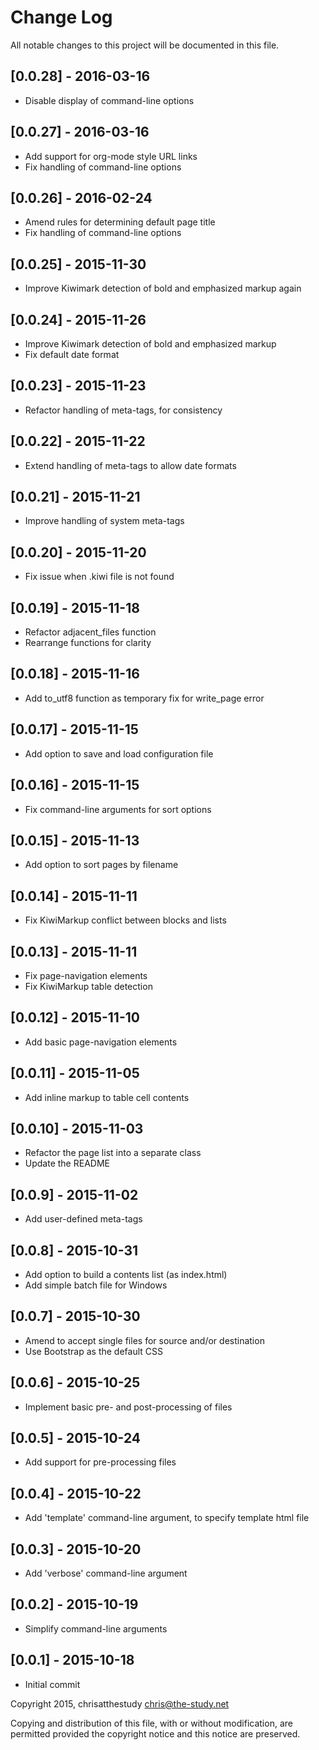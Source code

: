 # Change Log
All notable changes to this project will be documented in this file.

## [0.0.28] - 2016-03-16
- Disable display of command-line options

## [0.0.27] - 2016-03-16
- Add support for org-mode style URL links
- Fix handling of command-line options

## [0.0.26] - 2016-02-24
- Amend rules for determining default page title
- Fix handling of command-line options

## [0.0.25] - 2015-11-30
- Improve Kiwimark detection of bold and emphasized markup again

## [0.0.24] - 2015-11-26
- Improve Kiwimark detection of bold and emphasized markup
- Fix default date format

## [0.0.23] - 2015-11-23
- Refactor handling of meta-tags, for consistency

## [0.0.22] - 2015-11-22
- Extend handling of meta-tags to allow date formats

## [0.0.21] - 2015-11-21
- Improve handling of system meta-tags

## [0.0.20] - 2015-11-20
- Fix issue when .kiwi file is not found

## [0.0.19] - 2015-11-18
- Refactor adjacent_files function
- Rearrange functions for clarity

## [0.0.18] - 2015-11-16
- Add to_utf8 function as temporary fix for write_page error

## [0.0.17] - 2015-11-15
- Add option to save and load configuration file

## [0.0.16] - 2015-11-15
- Fix command-line arguments for sort options

## [0.0.15] - 2015-11-13
- Add option to sort pages by filename

## [0.0.14] - 2015-11-11
- Fix KiwiMarkup conflict between blocks and lists

## [0.0.13] - 2015-11-11
- Fix page-navigation elements
- Fix KiwiMarkup table detection

## [0.0.12] - 2015-11-10
- Add basic page-navigation elements

## [0.0.11] - 2015-11-05
- Add inline markup to table cell contents

## [0.0.10] - 2015-11-03
- Refactor the page list into a separate class
- Update the README

## [0.0.9] - 2015-11-02
- Add user-defined meta-tags

## [0.0.8] - 2015-10-31
- Add option to build a contents list (as index.html)
- Add simple batch file for Windows

## [0.0.7] - 2015-10-30
- Amend to accept single files for source and/or destination
- Use Bootstrap as the default CSS

## [0.0.6] - 2015-10-25
- Implement basic pre- and post-processing of files

## [0.0.5] - 2015-10-24
- Add support for pre-processing files

## [0.0.4] - 2015-10-22
- Add 'template' command-line argument, to specify template html file

## [0.0.3] - 2015-10-20
- Add 'verbose' command-line argument

## [0.0.2] - 2015-10-19
- Simplify command-line arguments

## [0.0.1] - 2015-10-18
- Initial commit

Copyright 2015, chrisatthestudy <chris@the-study.net>

Copying and distribution of this file, with or without modification, are
permitted provided the copyright notice and this notice are preserved.
